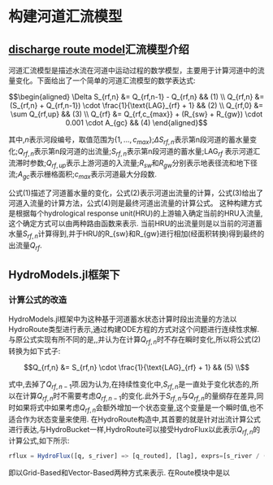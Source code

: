 # 构建河道汇流模型

## [discharge route model](https://gmd.copernicus.org/articles/14/7795/2021/)汇流模型介绍

河道汇流模型是描述水流在河道中运动过程的数学模型，主要用于计算河道中的流量变化。下面给出了一个简单的河道汇流模型的数学表达式:

```math
\begin{aligned}
\Delta S_{rf,n} &= Q_{rf,n-1} - Q_{rf,n} && (1) \\
Q_{rf,n} &= (S_{rf,n} + Q_{rf,n-1}) \cdot \frac{1}{\text{LAG}_{rf} + 1} && (2) \\
Q_{rf,0} &= \sum Q_{rf,up} && (3) \\
Q_{rf} &= Q_{rf,c_{max}} + (R_{sw} + R_{gw}) \cdot 0.001 \cdot A_{gc} && (4)
\end{aligned}
```

其中,$n$表示河段编号，取值范围为$\{1,...,c_{max}\}$;$\Delta S_{rf,n}$表示第n段河道的蓄水量变化;$Q_{rf,n}$表示第n段河道的出流量;$S_{rf,n}$表示第n段河道的蓄水量;$\text{LAG}_{rf}$ 表示河道汇流滞时参数;$Q_{rf,up}$表示上游河道的入流量;$R_{sw}$和$R_{gw}$分别表示地表径流和地下径流;$A_{gc}$表示栅格面积;$c_{max}$表示河道最大分段数.

公式(1)描述了河道蓄水量的变化，公式(2)表示河道出流量的计算，公式(3)给出了河道入流量的计算方法，公式(4)则是最终河道出流量的计算公式。
这种构建方式是根据每个hydrological response unit(HRU)的上游输入确定当前的HRU入流量,这个确定方式可以由两种路由函数来表示. 当前HRU的出流量则是以当前的河道蓄水量$S_{rf,n}$计算得到,并于HRU的R_{sw}和R_{gw}进行相加(经面积转换)得到最终的出流量$Q_{rf}$.

## HydroModels.jl框架下

### 计算公式的改造

HydroModels.jl框架中为这种基于河道蓄水状态计算时段出流量的方法以HydroRoute类型进行表示,通过构建ODE方程的方式对这个问题进行连续性求解.与原公式实现有所不同的是,,并认为在计算$Q_{rf,n}$时不存在瞬时变化,所以将公式(2)转换为如下式子:

```math
Q_{rf,n} &= S_{rf,n} \cdot \frac{1}{\text{LAG}_{rf} + 1} && (5) \\
```

式中,去掉了$Q_{rf,n-1}$项.因为认为,在持续性变化中,$S_{rf,n}$是一直处于变化状态的,所以在计算$Q_{rf,n}$时不需要考虑$Q_{rf,n-1}$的变化.此外于$S_{rf,n}$与$Q_{rf,n}$的量纲存在差异,同时如果将式中如果考虑$Q_{rf,n}$会额外增加一个状态变量,这个变量是一个瞬时值,也不适合作为状态变量来使用. 在HydroRoute构造中,其首要的就是针对出流计算公式进行表达,与HydroBucket一样,HydroRoute可以接受HydroFlux以此表示$Q_{rf,n}$的计算公式,如下所示:

```julia
rflux = HydroFlux([q, s_river] => [q_routed], [lag], exprs=[s_river / (1 + lag) + q])
```

即以Grid-Based和Vector-Based两种方式来表示. 在Route模块中是以